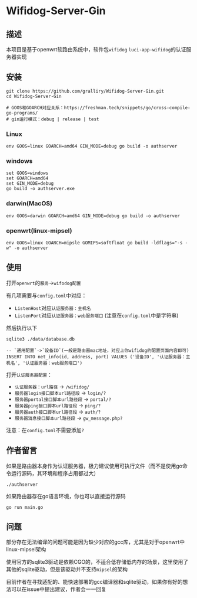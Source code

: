 # Wifidog-Server-Gin

## 描述

本项目是基于openwrt软路由系统中，软件包`wifidog` `luci-app-wifidog`的认证服务器实现

## 安装

```shell
git clone https://github.com/gralliry/Wifidog-Server-Gin.git
cd Wifidog-Server-Gin

# GOOS和GOARCH对应关系：https://freshman.tech/snippets/go/cross-compile-go-programs/
# gin运行模式：debug | release | test
```

### Linux

```shell
env GOOS=linux GOARCH=amd64 GIN_MODE=debug go build -o authserver
```

### windows

```shell
set GOOS=windows
set GOARCH=amd64
set GIN_MODE=debug
go build -o authserver.exe
```
### darwin(MacOS)

```shell
env GOOS=darwin GOARCH=amd64 GIN_MODE=debug go build -o authserver
```

### openwrt(linux-mipsel)

```shell
env GOOS=linux GOARCH=mipsle GOMIPS=softfloat go build -ldflags="-s -w" -o authserver
```

## 使用

打开`openwrt`的`服务`->`wifodog配置`

有几项需要与`config.toml`中对应：

* `ListenHost`对应`认证服务器：主机名`
* `ListenPort`对应`认证服务器：web服务端口` (注意在`config.toml`中是字符串)

然后执行以下
```shell
sqlite3 ./data/database.db
```
```sqlite
-- `通用配置`->`设备ID`(一般是路由器mac地址，对应上你wifidog的配置页面内容即可)
INSERT INTO net_info(id, address, port) VALUES ('设备ID', '认证服务器：主机名', '认证服务器：web服务端口')
```

打开`认证服务器配置`：

* `认证服务器：url路径` -> `/wifidog/`
* `服务器login接口脚本url路径段` -> `login/?`
* `服务器portal接口脚本url路径段` -> `portal/?`
* `服务器ping接口脚本url路径段` -> `ping/?`
* `服务器auth接口脚本url路径段` -> `auth/?`
* `服务器消息接口脚本url路径段` -> `gw_message.php?`

注意：在`config.toml`不需要添加`?`

## 作者留言

如果是路由器本身作为认证服务器，极力建议使用可执行文件（而不是使用go命令运行源码，其环境和程序占用都过大）

```shell
./authserver
```

如果路由器存在go语言环境，你也可以直接运行源码

```shell
go run main.go
```

## 问题

部分存在无法编译的问题可能是因为缺少对应的gcc库，尤其是对于openwrt中linux-mipsel架构

使用官方的sqlite3驱动是依赖CGO的，不适合低存储低内存的场景，这里使用了其他的sqlite驱动，但是该驱动并不支持`mipsel`的架构

目前作者在寻找适配的、能快速部署的gcc编译器和sqlite驱动，如果你有好的想法可以在issue中提出建议，作者会一一回复